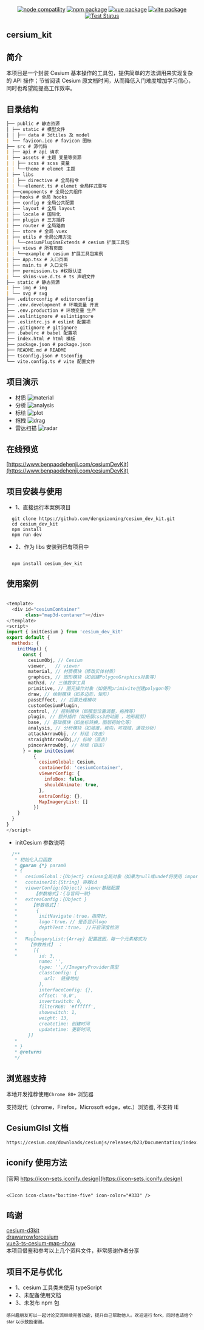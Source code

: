 <p align="center">
    <a href="https://npmjs.com/package/node"><img src="https://img.shields.io/node/v/vite.svg" alt="node compatility"></a>
    <a href="https://npmjs.com/package/npm"><img src="https://img.shields.io/badge/npm-v6.14.10-blue" alt="npm package"></a>
    <a href="https://npmjs.com/package/vue"><img src="https://img.shields.io/badge/vue-v3.0.5-success" alt="vue package"></a>
    <a href="https://npmjs.com/package/vite"><img src="https://img.shields.io/badge/vite-v2.6.10-blue" alt="vite package"></a>
    <a href="https://jestjs.io"><img src="https://github.com/openlayers/openlayers/workflows/Test/badge.svg" alt="Test Status"></a>
</p>

## cersium_kit

## 简介

本项目是一个封装 Cesium 基本操作的工具包，提供简单的方法调用来实现复杂的 API 操作；节省阅读 Cesium 原文档时间，从而降低入门难度增加学习信心，同时也希望能提高工作效率。

## 目录结构

```md
├── public # 静态资源
│ ├── static # 模型文件
│ │ ├── data # 3dtiles 及 model
| └── favicon.ico # favicon 图标
├── src # 源代码
| ├── api # api 请求
| ├── assets # 主题 变量等资源
| | ├── scss # scss 变量
| | └──theme # elemet 主题
| ├── libs
| | ├── directive # 全局指令
| | └──element.ts # elemet 全局样式重写
| ├──components # 全局公共组件
| ├──hooks # 全局 hooks
| ├── config # 全局公共配置
| ├── layout # 全局 layout
| ├── locale # 国际化
| ├── plugin # 三方插件
| ├── router # 全局路由
| ├── store # 全局 vuex
| ├── utils # 全局公用方法
| | └──cesiumPluginsExtends # cesium 扩展工具包
| ├── views # 所有页面
| | └──example # cesium 扩展工具包案例
| ├── App.tsx # 入口页面
| ├── main.ts # 入口文件
| ├── permission.ts #权限认证
| └── shims-vue.d.ts # ts 声明文件
├── static # 静态资源
| ├── img # img
| └── svg # svg
├── .editorconfig # editorconfig
├── .env.development # 环境变量 开发
├── .env.production # 环境变量 生产
├── .eslintignore # eslintignore
├── .eslintrc.js # eslint 配置项
├── .gitignore # gitignore
├── .babelrc # babel 配置项
├── index.html # html 模板
├── package.json # package.json
├── README.md # README
├── tsconfig.json # tsconfig
└── vite.config.ts # vite 配置文件
```

##

## 项目演示

- 材质
  ![material](https://github.com/dengxiaoning/cesium_dev_kit/blob/master/src/assets/image/preview/material.gif)
- 分析
  ![analysis](https://github.com/dengxiaoning/cesium_dev_kit/blob/master/src/assets/image/preview/analysis.gif)
- 标绘
  ![plot](https://github.com/dengxiaoning/cesium_dev_kit/blob/master/src/assets/image/preview/plot.gif)
- 拖拽
  ![drag](https://github.com/dengxiaoning/cesium_dev_kit/blob/master/src/assets/image/preview/drag.gif)
- 雷达扫描
  ![radar](https://github.com/dengxiaoning/cesium_dev_kit/blob/master/src/assets/image/preview/radar.gif)

## 在线预览

[https://www.benpaodehenji.com/cesiumDevKit](https://www.benpaodehenji.com/cesiumDevKit)

## 项目安装与使用

- 1、直接运行本案例项目

```
  git clone https://github.com/dengxiaoning/cesium_dev_kit.git
  cd cesium_dev_kit
  npm install
  npm run dev

```

- 2、作为 libs 安装到已有项目中

```shell

  npm install cesium_dev_kit

```

## 使用案例

```javaScript

<template>
  <div id="cesiumContainer"
       class="map3d-contaner"></div>
</template>
<script>
import { initCesium } from 'cesium_dev_kit'
export default {
  methods: {
    initMap() {
      const {
        cesiumObj, // Cesium
        viewer,   // viewer
        material, // 材质模块（修改实体材质）
        graphics, // 图形模块（如创建PolygonGraphics对象等）
        math3d, // 三维数学工具
        primitive, // 图元操作对象（如使用primivite创建polygon等）
        draw, // 绘制模块（如多边形，矩形）
        passEffect, // 后置处理模块
        customCesiumPlugin,
        control, // 控制模块（如模型位置调整，拖拽等）
        plugin, // 额外插件（如拓展css3的动画 ，地形裁剪）
        base, // 基础模块（如坐标转换，图层初始化等）
        analysis, // 分析模块（如坡度，坡向，可视域，通视分析）
        attackArrowObj, // 标绘（攻击）
        straightArrowObj,// 标绘（直击）
        pincerArrowObj, // 标绘（钳击）
      } = new initCesium(
          {
            cesiumGlobal: Cesium,
            containerId: 'cesiumContainer',
            viewerConfig: {
              infoBox: false,
              shouldAnimate: true,
            },
            extraConfig: {},
            MapImageryList: []
          })
    }
  }
}
</script>
```

- initCesium 参数说明

```javaScript
  /**
   * 初始化入口函数
   * @param {*} param0
   * {
   *   cesiumGlobal：{Object} ceiusm全局对象（如果为null或undef将使用 import直接导入Cesium）
   *   containerId:{String} 容器id
   *   viewerConfig:{Object} viewer基础配置
   *      【参数格式】：{与官网一致}
   *   extreaConfig：{Object }
   *     【参数格式】：
   *       {
   *        initNavigate：true，指南针,
   *        logo：true，// 是否显示logo
   *        depthTest：true， //开启深度检测
   *      }
   *   MapImageryList:{Array} 配置底图，每一个元素格式为
   *    【参数格式】 ：
   *      [{
   *        id: 3,
            name: '',
            type: '',//ImageryProvider类型
            classConfig: {
              url:  链接地址
            },
            interfaceConfig: {},
            offset: '0,0',
            invertswitch: 0,
            filterRGB: '#ffffff',
            showswitch: 1,
            weight: 13,
            createtime: 创建时间
            updatetime: 更新时间,
        }]
   *
   * }
   * @returns
   */
```

## 浏览器支持

本地开发推荐使用`Chrome 80+` 浏览器

支持现代（chrome，Firefox，Microsoft edge，etc.）浏览器, 不支持 IE

## CesiumGlsl 文档

```
https://cesium.com/downloads/cesiumjs/releases/b23/Documentation/index.html

```

## iconify 使用方法

[官网 https://icon-sets.iconify.design](https://icon-sets.iconify.design)

```

<CIcon icon-class="bx:time-five" icon-color="#333" />

```

## 鸣谢

[cesium-d3kit](https://github.com/zhangti0708/cesium-d3kit)<br/>
[drawarrowforcesium](https://gitcode.net/mirrors/gitgitczl/drawarrowforcesium)<br/>
[vue3-ts-cesium-map-show](https://gitee.com/hawk86104/vue3-ts-cesium-map-show)<br/>
本项目借鉴和参考以上几个资料文件，非常感谢作者分享

## 项目不足与优化

- 1、cesium 工具类未使用 typeScript
- 2、未配备使用文档
- 3、未发布 npm 包

<small>感兴趣朋友可以一起讨论交流继续完善功能，提升自己帮助他人。欢迎进行 fork，同时也请给个 star 以示鼓励谢谢。</small>
